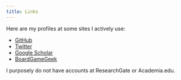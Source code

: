```yaml
---
title: Links
---
```


Here are my profiles at some sites I actively use:

 *  [GitHub][GitHub]
 *  [Twitter][Twitter]
 *  [Google Scholar][GS]
 *  [BoardGameGeek][BGG]
<!--
 *  <a href="http://www.haskellers.com/user/EricWalkingshaw">
    <img alt="I'm a Haskeller" style="vertical-align: middle" src="http://www.haskellers.com/static/badge.png">
    </a>
-->

<!-- I also reluctantly have a [LinkedIn account][LinkedIn]. -->

I purposely do not have accounts at ResearchGate or Academia.edu.

[GitHub]: https://github.com/walkie
[Twitter]: https://twitter.com/EricWalkingshaw
[GS]: https://scholar.google.com/citations?user=0kPwMDwAAAAJ
[BGG]: http://boardgamegeek.com/user/walkie
[LinkedIn]: https://www.linkedin.com/in/eric-walkingshaw/
